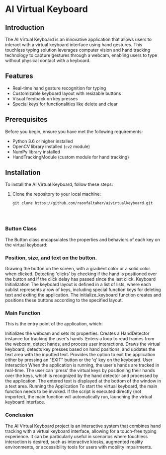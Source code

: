 # AI Virtual Keyboard

## Introduction
The AI Virtual Keyboard is an innovative application that allows users to interact with a virtual keyboard interface using hand gestures. This touchless typing solution leverages computer vision and hand tracking technology to capture gestures through a webcam, enabling users to type without physical contact with a keyboard.

## Features
- Real-time hand gesture recognition for typing
- Customizable keyboard layout with resizable buttons
- Visual feedback on key presses
- Special keys for functionalities like delete and clear

## Prerequisites
Before you begin, ensure you have met the following requirements:
- Python 3.6 or higher installed
- OpenCV library installed (`cv2` module)
- NumPy library installed
- HandTrackingModule (custom module for hand tracking)

## Installation
To install the AI Virtual Keyboard, follow these steps:
1. Clone the repository to your local machine:
   ```shell
   git clone https://github.com/raoofaltaher/aivirtualkeyboard.git




### Button Class
The Button class encapsulates the properties and behaviors of each key on the virtual keyboard:

### Position, size, and text on the button.
Drawing the button on the screen, with a gradient color or a solid color when clicked.
Detecting 'clicks' by checking if the hand is positioned over the button and if the click delay has passed since the last click.
Keyboard Initialization
The keyboard layout is defined in a list of lists, where each sublist represents a row of keys, including special function keys for deleting text and exiting the application. The initialize_keyboard function creates and positions these buttons according to the specified layout.

### Main Function
This is the entry point of the application, which:

Initializes the webcam and sets its properties.
Creates a HandDetector instance for tracking the user's hands.
Enters a loop to read frames from the webcam, detect hands, and process user interactions.
Draws the virtual keyboard, detects key presses based on hand positions, and updates the text area with the inputted text.
Provides the option to exit the application either by pressing an "EXIT" button or the 'q' key on the keyboard.
User Interaction
When the application is running, the user's hands are tracked in real-time.
The user can 'press' the virtual keys by positioning their hands over the keys, which is recognized by the hand detector and processed by the application.
The entered text is displayed at the bottom of the window in a text area.
Running the Application
To start the virtual keyboard, the main function needs to be invoked. If the script is executed directly (not imported), the main function will automatically run, launching the virtual keyboard interface.

### Conclusion
The AI Virtual Keyboard project is an interactive system that combines hand tracking with a virtual keyboard interface, allowing for a touch-free typing experience. It can be particularly useful in scenarios where touchless interaction is desired, such as interactive kiosks, augmented reality environments, or accessibility tools for users with mobility impairments.
